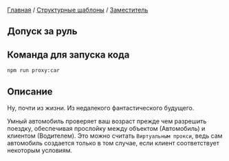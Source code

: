 [Главная](../../..) / [Структурные шаблоны](../..) / [Заместитель](..)

## Допуск за руль

## Команда для запуска кода

```
npm run proxy:car
```

## Описание

Ну, почти из жизни. Из недалекого фантастического будущего.

Умный автомобиль проверяет ваш возраст прежде чем разрешить поездку, обеспечивая прослойку между объектом (Автомобиль) и клиентом (Водителем). Это можно считать `Виртуальным прокси`, ведь сам автомобиль создается только в том случае, если клиент соответствует некоторым условиям.